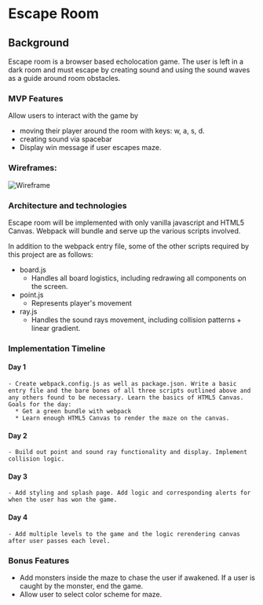 # Escape Room 

## Background
Escape room is a browser based echolocation game. The user is left in a dark room and must escape by creating sound and using the sound waves as a guide around room obstacles. 

### MVP Features
Allow users to interact with the game by
  -	moving their player around the room with keys: w, a, s, d.
  -	creating sound via spacebar
  - Display win message if user escapes maze. 
  
### Wireframes:
![Wireframe](/home-wireframe.png)

### Architecture and technologies
Escape room will be implemented with only vanilla javascript and HTML5 Canvas. Webpack will bundle and serve up the various scripts involved.

In addition to the webpack entry file, some of the other scripts required by this project are as follows:
  + board.js
    * Handles all board logistics, including redrawing all components on the screen.
  + point.js 
    * Represents player's movement
  + ray.js
    * Handles the sound rays movement, including collision patterns + linear gradient.

### Implementation Timeline
  #### Day 1 
    - Create webpack.config.js as well as package.json. Write a basic entry file and the bare bones of all three scripts outlined above and any others found to be necessary. Learn the basics of HTML5 Canvas. Goals for the day:
      * Get a green bundle with webpack
      * Learn enough HTML5 Canvas to render the maze on the canvas.
  #### Day 2 
    - Build out point and sound ray functionality and display. Implement collision logic.
 #### Day 3
    - Add styling and splash page. Add logic and corresponding alerts for when the user has won the game.
 #### Day 4
    - Add multiple levels to the game and the logic rerendering canvas after user passes each level.
    
### Bonus Features
  - Add monsters inside the maze to chase the user if awakened. If a user is caught by the monster, end the game.
  - Allow user to select color scheme for maze.

